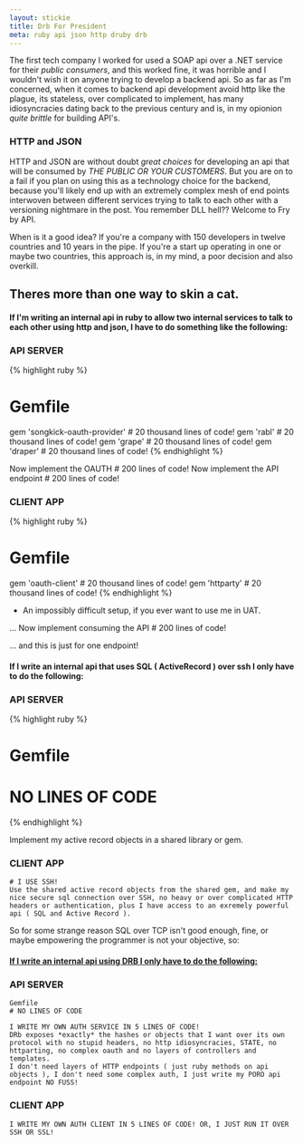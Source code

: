 ```yaml
---
layout: stickie
title: Drb For President
meta: ruby api json http druby drb
---
```


The first tech company I worked for used a SOAP api over a .NET service for their *public consumers*, and this worked fine, it was horrible and I wouldn't wish it on anyone trying to develop a backend api. So as far as I'm concerned, when it comes to backend api development avoid http like the plague, its stateless, over complicated to implement, has many idiosyncracies dating back to the previous century and is, in my opionion *quite brittle* for building API's.

### HTTP and JSON
HTTP and JSON are without doubt *great choices* for developing an api that will be consumed by *THE PUBLIC OR YOUR CUSTOMERS*. But you are on to a fail if you plan on using this as a technology choice for the backend, because you'll likely end up with an extremely complex mesh of end points interwoven between different services trying to talk to each other with a versioning nightmare in the post. You remember DLL hell?? Welcome to Fry by API.

When is it a good idea? If you're a company with 150 developers in twelve countries and 10 years in the pipe. If you're a start up operating in one or maybe two countries, this approach is, in my mind, a poor decision and also overkill.

## Theres more than one way to skin a cat.

#### If I'm writing an internal api in ruby to allow two internal services to talk to each other using http and json, I have to do something like the following:

### API SERVER

{% highlight ruby %}
# Gemfile
gem 'songkick-oauth-provider' # 20 thousand lines of code!
gem 'rabl' # 20 thousand lines of code!
gem 'grape' # 20 thousand lines of code!
gem 'draper' # 20 thousand lines of code!
{% endhighlight %}

Now implement the OAUTH # 200 lines of code!
Now implement the API endpoint # 200 lines of code!

### CLIENT APP

{% highlight ruby %}
# Gemfile
gem 'oauth-client' # 20 thousand lines of code!
gem 'httparty' # 20 thousand lines of code!
{% endhighlight %}

+ An impossibly difficult setup, if you ever want to use me in UAT.

... Now implement consuming the API # 200 lines of code!

... and this is just for one endpoint!

#### If I write an internal api that uses SQL ( ActiveRecord ) over ssh I only have to do the following:

### API SERVER

{% highlight ruby %}
# Gemfile
# NO LINES OF CODE
{% endhighlight %}

Implement my active record objects in a shared library or gem.

### CLIENT APP

    # I USE SSH!
    Use the shared active record objects from the shared gem, and make my nice secure sql connection over SSH, no heavy or over complicated HTTP headers or authentication, plus I have access to an exremely powerful api ( SQL and Active Record ).

So for some strange reason SQL over TCP isn't good enough, fine, or maybe empowering the programmer is not your objective, so:

#### [If I write an internal api using DRB I only have to do the following:](https://github.com/stevemartin/api-over-druby)

### API SERVER

    Gemfile
    # NO LINES OF CODE

    I WRITE MY OWN AUTH SERVICE IN 5 LINES OF CODE!
    DRb exposes *exactly* the hashes or objects that I want over its own protocol with no stupid headers, no http idiosyncracies, STATE, no httparting, no complex oauth and no layers of controllers and templates.
    I don't need layers of HTTP endpoints ( just ruby methods on api objects ), I don't need some complex auth, I just write my PORO api endpoint NO FUSS!

### CLIENT APP

    I WRITE MY OWN AUTH CLIENT IN 5 LINES OF CODE! OR, I JUST RUN IT OVER SSH OR SSL!

